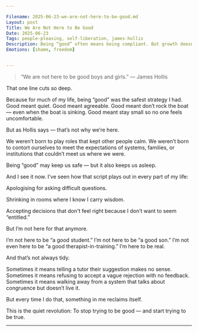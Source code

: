 ```yaml
---

Filename: 2025-06-23-we-are-not-here-to-be-good.md
Layout: post
Title: We Are Not Here to Be Good
Date: 2025-06-23
Tags: people-pleasing, self-liberation, james-hollis
Description: Being “good” often means being compliant. But growth doesn’t happen in obedience — it happens in truth.
Emotions: [shame, freedom]


---
```


> “We are not here to be good boys and girls.”
— James Hollis



That one line cuts so deep.

Because for much of my life, being “good” was the safest strategy I had.
Good meant quiet.
Good meant agreeable.
Good meant don’t rock the boat — even when the boat is sinking.
Good meant stay small so no one feels uncomfortable.

But as Hollis says — that’s not why we’re here.

We weren’t born to play roles that kept other people calm.
We weren’t born to contort ourselves to meet the expectations of systems, families, or institutions that couldn’t meet us where we were.

Being “good” may keep us safe — but it also keeps us asleep.

And I see it now. I’ve seen how that script plays out in every part of my life:

Apologising for asking difficult questions.

Shrinking in rooms where I know I carry wisdom.

Accepting decisions that don't feel right because I don’t want to seem “entitled.”


But I’m not here for that anymore.

I’m not here to be “a good student.”
I’m not here to be “a good son.”
I’m not even here to be “a good therapist-in-training.”
I’m here to be real.

And that’s not always tidy.

Sometimes it means telling a tutor their suggestion makes no sense.
Sometimes it means refusing to accept a vague rejection with no feedback.
Sometimes it means walking away from a system that talks about congruence but doesn’t live it.

But every time I do that, something in me reclaims itself.

This is the quiet revolution:
To stop trying to be good — and start trying to be true.


---
